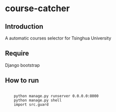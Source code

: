 # course-catcher

## Introduction
A automatic courses selector for Tsinghua University

## Require
Django
bootstrap

## How to run
<code>
	python manage.py runserver 0.0.0.0:8000
	python manage.py shell
	import src.guard
</code>